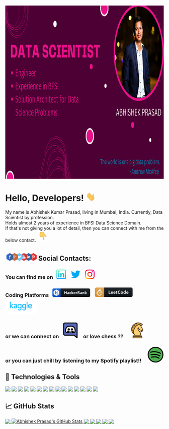 [<img src="https://raw.githubusercontent.com/JustAbhishek/AbhishekPrasad/master/Templates/Poster.png" width="1500px" height= "550px">](https://www.linkedin.com/in/abhishek-kumar-prasad-aa065310a/)

# Hello, Developers! <img src="https://raw.githubusercontent.com/JustAbhishek/AbhishekPrasad/master/Templates/wave.gif" width="30px">

My name is Abhishek Kumar Prasad, living in Mumbai, India. Currently, Data Scientist by profession.  
Holds almost 2 years of experience in BFSI Data Science Domain.   
If that's not giving you a lot of detail, then you can connect with me from the below contact. <img src="https://raw.githubusercontent.com/JustAbhishek/AbhishekPrasad/master/Templates/tenor.gif" width="30px">

## <img src="https://raw.githubusercontent.com/JustAbhishek/AbhishekPrasad/master/Templates/social.gif" width="100px"> Social Contacts:
<!-- Actual text -->

### You can find me on &nbsp;   [<img src="https://raw.githubusercontent.com/JustAbhishek/AbhishekPrasad/master/Templates/linkedin.png" width="30">](https://www.linkedin.com/in/abhishek-kumar-prasad-aa065310a/)&nbsp;   &nbsp;  [<img src="https://raw.githubusercontent.com/JustAbhishek/AbhishekPrasad/master/Templates/twitter.png" width="30">](https://twitter.com/Abhishe19421721)&nbsp;   &nbsp;  [<img src="https://raw.githubusercontent.com/JustAbhishek/AbhishekPrasad/master/Templates/instagram.png" width="30">](https://www.instagram.com/_a.b.h.i.s.h.e.k_p/)  

### Coding Platforms &nbsp;   [<img src="https://raw.githubusercontent.com/JustAbhishek/AbhishekPrasad/master/Templates/hackerrank.png" width="120">](https://www.hackerrank.com/abhishekprasad51)&nbsp;   &nbsp;  [<img src="https://raw.githubusercontent.com/JustAbhishek/AbhishekPrasad/master/Templates/leetcode.png" width="120">](https://leetcode.com/Abhishek_Prasad08/)&nbsp;   &nbsp;  [<img src="https://raw.githubusercontent.com/JustAbhishek/AbhishekPrasad/master/Templates/kaggle.png" width="100">](https://www.kaggle.com/justabhishekprasad)

### or we can connect on &nbsp;  [<img src="https://raw.githubusercontent.com/JustAbhishek/AbhishekPrasad/master/Templates/discord.png" width="50">](https://discordapp.com/users/703602432625606737)&nbsp;   &nbsp;  or love chess ?? &nbsp;   &nbsp;  [<img src="https://raw.githubusercontent.com/JustAbhishek/AbhishekPrasad/master/Templates/horse.png" width="50">](https://www.chess.com/member/abhishek_prasad3)  
### or you can just chill by listening to my Spotify playlist!!  &nbsp;   &nbsp;  [<img src="https://raw.githubusercontent.com/JustAbhishek/AbhishekPrasad/master/Templates/spotify.png" width="50">](https://open.spotify.com/playlist/5EJyJqwTbsf116qwvzIAMS?si=f9d6409b6c7e4511)

## 🔧 Technologies & Tools
![](https://img.shields.io/badge/Code-Python-informational?style=flat&logo=python&logoColor=white&color=45ADA8)
![](https://img.shields.io/badge/Code-Java-informational?style=flat&logo=java&logoColor=white&color=45ADA8)
![](https://img.shields.io/badge/Code-Vue-informational?style=flat&logo=vue.js&logoColor=white&color=45ADA8)
![](https://img.shields.io/badge/Markup_Language-HTML_5-informational?style=flat&logo=html5&logoColor=white&color=45ADA8)
![](https://img.shields.io/badge/Framework-Tensorflow-informational?style=flat&logo=Tensorflow&logoColor=white&color=45ADA8)
![](https://img.shields.io/badge/Library-Pandas-informational?style=flat&logo=pandas&logoColor=white&color=45ADA8)
![](https://img.shields.io/badge/Library-Numpy-informational?style=flat&logo=numpy&logoColor=white&color=45ADA8)
![](https://img.shields.io/badge/Tools-PostgreSQL-informational?style=flat&logo=postgresql&logoColor=white&color=45ADA8)
![](https://img.shields.io/badge/Tools-Tableau-informational?style=flat&logo=Tableau&logoColor=white&color=45ADA8)
![](https://img.shields.io/badge/OS-Windows-informational?style=flat&logo=windows&logoColor=white&color=45ADA8 )
![](https://img.shields.io/badge/OS-Ubunu-informational?style=flat&logo=linux&logoColor=white&color=45ADA8 )
![](https://img.shields.io/badge/Editor-Pycharm-informational?style=flat&logo=pycharm&logoColor=white&color=45ADA8)
![](https://img.shields.io/badge/Editor-Sublime-informational?style=flat&logo=sublime-Text&logoColor=white&color=45ADA8)
![](https://img.shields.io/badge/Editor-Visual_Studio-informational?style=flat&logo=visual-studio&logoColor=white&color=45ADA8)
![](https://img.shields.io/badge/Shell-Bash-informational?style=flat&logo=gnu-bash&logoColor=white&color=45ADA8)

## &#x1f4c8; GitHub Stats

<a href="https://github.com/JustAbhishekPrasad/AbhishekPrasad">
  <img align="center" src="https://github-readme-stats.vercel.app/api/top-langs/?username=JustAbhishek&title_color=ffffff&text_color=c9cacc&icon_color=45ADA8&bg_color=1d1f21" />
</a>
<a href="https://github.com/JustAbhishek/AbhishekPrasad">
  <img align="center" src="https://github-readme-stats.vercel.app/api?username=JustAbhishek&show_icons=true&line_height=27&count_private=true&title_color=ffffff&text_color=c9cacc&icon_color=2bbc8a&bg_color=1d1f21" alt="Abhishek Prasad's GitHub Stats" />
</a>

<a href="https://github.com/JustAbhishek/AbhishekPrasad">
  <img align="center" src="https://github-readme-stats.vercel.app/api/pin/?username=JustAbhishek&repo=COVID19-Dashboard&title_color=ffffff&text_color=c9cacc&icon_color=2bbc8a&bg_color=1d1f21" />
</a>


<a href="https://github.com/JustAbhishek/AbhishekPrasad">
  <img align="center" src="https://github-readme-stats.vercel.app/api/pin/?username=JustAbhishek&repo=MNIST-Digit-Recognizer&title_color=ffffff&text_color=c9cacc&icon_color=2bbc8a&bg_color=1d1f21" />
</a>    


<a href="https://github.com/JustAbhishek/AbhishekPrasad">
  <img align="center" src="https://github-readme-stats.vercel.app/api/pin/?username=JustAbhishek&repo=Recommendation-System&title_color=ffffff&text_color=c9cacc&icon_color=2bbc8a&bg_color=1d1f21" />
</a> 

<a href="https://github.com/JustAbhishek/AbhishekPrasad">
  <img align="center" src="https://github-readme-stats.vercel.app/api/pin/?username=JustAbhishek&repo=Fees-Management-System&title_color=ffffff&text_color=c9cacc&icon_color=2bbc8a&bg_color=1d1f21" />
</a> 


<a href="https://github.com/JustAbhishek/AbhishekPrasad">
  <img align="center" src="https://github-readme-stats.vercel.app/api/pin/?username=JustAbhishek&repo=Object-Detection&title_color=ffffff&text_color=c9cacc&icon_color=2bbc8a&bg_color=1d1f21" />
</a> 

